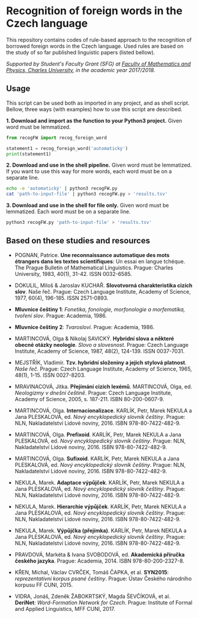 # Recognition of foreign words in the Czech language
This repository contains codes of rule-based approach to the recognition of borrowed foreign words in the Czech language. Used rules are based on the study of so far published linguistic papers (listed bellow).

*Supported by Student's Faculty Grant (SFG) at [Faculty of Mathematics and Physics, Charles University](https://www.mff.cuni.cz/), in the academic year 2017/2018.*

## Usage
This script can be used both as imported in any project, and as shell script. Bellow, three ways (with examples) how to use this script are described.

**1. Download and import as the function to your Python3 project.**
Given word must be lemmatized.
```python
from recogFW import recog_foreign_word

statement1 = recog_foreign_word('automatický')
print(statement1)
```

**2. Download and use in the shell pipeline.**
Given word must be lemmatized. If you want to use this way for more words, each word must be on a separate line.
```bash
echo -e 'automatický' | python3 recogFW.py
cat 'path-to-input-file' | python3 recogFW.py > 'results.tsv'
```

**3. Download and use in the shell for file only.**
Given word must be lemmatized. Each word must be on a separate line.
```bash
python3 recogFW.py 'path-to-input-file' > 'results.tsv'
```

## Based on these studies and resources
- POGNAN, Patrice. **Une reconnaissance automatique des mots étrangers dans les textes scientifiques**: Un essai en langue tchéque. The Prague Bulletin of Mathematical Linguistics. Prague: Charles University, 1983, 40(1), 31-42. ISSN 0032-6585.
- DOKULIL, Miloš & Jaroslav KUCHAŘ. **Slovotvorná charakteristika cizích slov**. Naše řeč. Prague: Czech Language Institute, Academy of Science, 1977, 60(4), 196-185. ISSN 2571-0893.

- **Mluvnice češtiny 1**: *Fonetika, fonologie, morfonologie a morfematika, tvoření slov*. Prague: Academia, 1986.
- **Mluvnice češtiny 2**: *Tvarosloví*. Prague: Academia, 1986.
- MARTINCOVÁ, Olga & Nikolaj SAVICKÝ. **Hybridní slova a některé obecné otázky neologie**.  *Slovo a slovesnost*. Prague: Czech Language Institute, Academy of Science, 1987,  48(2), 124-139. ISSN 0037-7031.
- MEJSTŘÍK, Vladimír. **Tzv. hybridní složeniny a jejich stylová platnost**.  *Naše řeč*. Prague: Czech Language Institute, Academy of Science, 1965,  48(1), 1-15. ISSN 0027-8203.
- MRAVINACOVÁ, Jitka. **Přejímání cizích lexémů**. MARTINCOVÁ, Olga, ed.  *Neologizmy v dnešní češtině*. Prague: Czech Language Institute, Academy of Science, 2005, s. 187-211. ISBN 80-200-0607-9.
- MARTINCOVÁ, Olga. **Internacionalizace**. KARLÍK, Petr, Marek NEKULA a Jana PLESKALOVÁ, ed. *Nový encyklopedický slovník češtiny*. Prague: NLN, Nakladatelství Lidové noviny, 2016. ISBN 978-80-7422-482-9.
- MARTINCOVÁ, Olga. **Prefixoid**. KARLÍK, Petr, Marek NEKULA a Jana PLESKALOVÁ, ed.  *Nový encyklopedický slovník češtiny*. Prague: NLN, Nakladatelství Lidové noviny, 2016. ISBN 978-80-7422-482-9.
- MARTINCOVÁ, Olga. **Sufixoid**. KARLÍK, Petr, Marek NEKULA a Jana PLESKALOVÁ, ed.  *Nový encyklopedický slovník češtiny*. Prague: NLN, Nakladatelství Lidové noviny, 2016. ISBN 978-80-7422-482-9.
- NEKULA, Marek. **Adaptace výpůjček**. KARLÍK, Petr, Marek NEKULA a Jana PLESKALOVÁ, ed.  *Nový encyklopedický slovník češtiny*. Prague: NLN, Nakladatelství Lidové noviny, 2016. ISBN 978-80-7422-482-9.
- NEKULA, Marek. **Hierarchie výpůjček**. KARLÍK, Petr, Marek NEKULA a Jana PLESKALOVÁ, ed.  *Nový encyklopedický slovník češtiny*. Prague: NLN, Nakladatelství Lidové noviny, 2016. ISBN 978-80-7422-482-9.
- NEKULA, Marek. **Výpůjčka (přejímka)**. KARLÍK, Petr, Marek NEKULA a Jana PLESKALOVÁ, ed.  *Nový encyklopedický slovník češtiny*. Prague: NLN, Nakladatelství Lidové noviny, 2016. ISBN 978-80-7422-482-9.
- PRAVDOVÁ, Markéta & Ivana SVOBODOVÁ, ed.  **Akademická příručka českého jazyka**. Prague: Academia, 2014. ISBN 978-80-200-2327-8.

- KŘEN, Michal, Václav CVRČEK, Tomáš ČAPKA, et al.  **SYN2015**: *reprezentativní korpus psané češtiny*. Prague: Ústav Českého národního korpusu FF CUNI, 2015.
- VIDRA, Jonáš, Zdeněk ŽABOKRTSKÝ, Magda ŠEVČÍKOVÁ, et al.  **DeriNet**: *Word-Formation Network for Czech*. Prague: Institute of Formal and Applied Linguistics, MFF CUNI, 2017.
